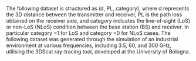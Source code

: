 The following dataset is structured as (d, PL, category), where d represents the 3D distance between the transmitter and receiver, PL is the path loss obtained on the receiver side, and category indicates the line-of-sight (LoS) or non-LoS (NLoS) condition between the base station (BS) and receiver. In particular category =1 for LoS and category =0 for NLoS cases. The following dataset was generated through the simulation of an industrial environment at various frequencies, including 3.5, 60, and 300 GHz, utilising the 3DScat ray-tracing tool, developed at the University of Bologna.
